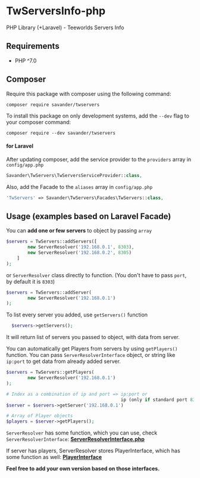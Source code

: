 # TwServersInfo-php
PHP Library (+Laravel) - Teeworlds Servers Info

## Requirements

- PHP ^7.0

## Composer
Require this package with composer using the following command:
```
composer require savander/twservers
```
To install this package on only development systems, add the `--dev` flag to your composer command:
```
composer require --dev savander/twservers
```

#### for Laravel
After updating composer, add the service provider to the `providers` array in `config/app.php`
```php
Savander\TwServers\TwServersServiceProvider::class,
```

Also, add the Facade to the `aliases` array in `config/app.php`
```php
'TwServers' => Savander\TwServers\Facades\TwServers::class,
```

## Usage (examples based on Laravel Facade)

You can **add one or few servers** to object by passing `array`  
```php
$servers = TwServers::addServers([
        new ServerResolver('192.168.0.1', 8303),
        new ServerResolver('192.168.0.2', 8305)
    ]
);
```
or `ServerResolver` class directly to function. (You don't have to pass `port`, by default it is `8303`)
```php
$servers = TwServers::addServer(
        new ServerResolver('192.168.0.1')
);

```

To list every server you added, use `getServers()` function

```php
  $servers->getServers();

```
It will return list of servers you passed to object, with data from server. 

You can automatically get Players from servers by using `getPlayers()` function. 
You can pass `ServerResolverInterface` object, or string like `ip:port` to get data from already added server.
```php
$servers = TwServers::getPlayers(
        new ServerResolver('192.168.0.1')
);

# Index as a combination of ip and port => ip:port or
                                           ip (only if standard port 8303)
$server = $servers->getServer('192.168.0.1')

# Array of Player objects
$players = $server->getPlayers();

```
`ServerResolver` has some function, which you can use, check `ServerResolverInterface`:
[**ServerResolverInterface.php**](https://github.com/savander/TwServersInfo-php/blob/master/src/Server/ServerResolverInterface.php)

If server has players, ServerResolver stores PlayerInterface, which has some function as well: 
[**PlayerInterface**](https://github.com/savander/TwServersInfo-php/blob/master/src/Player/PlayerInterface.php)


**Feel free to add your own version based on those interfaces.**
